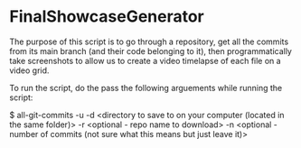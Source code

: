 # FinalShowcaseGenerator

The purpose of this script is to go through a repository, get all the commits from its main branch (and their code belonging to it), then programmatically take screenshots to allow us to create a video timelapse of each file on a video grid.

To run the script, do the pass the following arguements while running the script:

$ all-git-commits -u <owner github username> -d <directory to save to on your computer (located in the same folder)> -r <optional - repo name to download> -n <optional - number of commits (not sure what this means but just leave it)>
